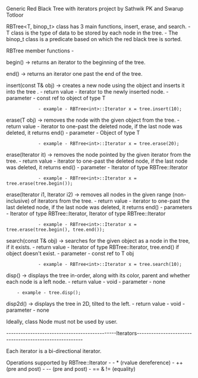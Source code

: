 Generic Red Black Tree with iterators
project by Sathwik PK and Swarup Totloor

RBTree<T, binop_t> class has 3 main functions, insert, erase, and search.
	- T class is the type of data to be stored by each node in the tree.
	- The binop_t class is a predicate based on which the red black tree is sorted.

RBTree member functions - 

begin() -> returns an iterator to the beginning of the tree.

end() -> returns an iterator one past the end of the tree.

insert(const T& obj) -> creates a new node using the object and inserts it into the tree .
                - return value - iterator to the newly inserted node.
                - parameter - const ref to object of type T

                - example - RBTree<int>::Iterator x = tree.insert(10);

erase(T obj) -> removes the node with the given object from the tree. 
                - return value - iterator to one-past the deleted node, if the last node was deleted, it returns end()
                - parameter - Object of type T

                - example - RBTree<int>::Iterator x = tree.erase(20);

erase(Iterator it) -> removes the node pointed by the given iterator from the tree.
                - return value - iterator to one-past the deleted node, if the last node was deleted, it returns end()
                - parameter - Iterator of type RBTree<T>::Iterator

                - example - RBTree<int>::Iterator x = tree.erase(tree.begin());

erase(Iterator i1, Iterator i2) -> removes all nodes in the given range (non-inclusive) of iterators from the tree.
                - return value - iterator to one-past the last deleted node, if the last node was deleted, it returns end()
                - parameters - Iterator of type RBTree<T>::Iterator, Iterator of type RBTree<T>::Iterator

                - example - RBTree<int>::Iterator x = tree.erase(tree.begin(), tree.end());

search(const T& obj) -> searches for the given object as a node in the tree, if it exists.
                - return value - Iterator of type RBTree<T>::Iterator, tree.end() if object doesn't exist.
                - parameter - const ref to T obj

                - example - RBTree<int>::Iterator x = tree.search(10);

disp() -> displays the tree in-order, along with its color, parent and whether each node is a left node.
        - return value - void
        - parameter - none

        - example - tree.disp();

disp2d() -> displays the tree in 2D, tilted to the left.
		- return value - void
		- parameter - none


Ideally, class Node must not be used by user.

----------------------------------------------Iterators-------------------------------------------------------

Each iterator is a bi-directional iterator.

Operations supported by RBTree<T>::Iterator - 
    - * (rvalue dereference)
    - ++ (pre and post)
    - -- (pre and post)
    - == & != (equality)
